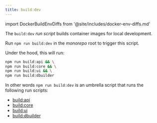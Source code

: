 ```yaml
---
title: build:dev
---
```


import DockerBuildEnvDiffs from '@site/includes/docker-env-diffs.md'

The `build:dev` _run script_ builds container images for local development.

Run `npm run build:dev` in the _monorepo_ root to trigger this script.

Under the hood, this will run:

```sh title="Terminal"
npm run build:api && \
npm run build:core && \
npm run build:ui && \
npm run build:dbuilder
```

In other words `npm run build:dev` is an umbrella script that runs the following run scripts:

- [build:api](/docs/reference/contributors/monorepo/run-scripts/build-api)
- [build:core](/docs/reference/contributors/monorepo/run-scripts/build-core)
- [build:ui](/docs/reference/contributors/monorepo/run-scripts/build-ui)
- [build:dbuilder](/docs/reference/contributors/monorepo/run-scripts/build-dbuilder)

<DockerBuildEnvDiffs />
